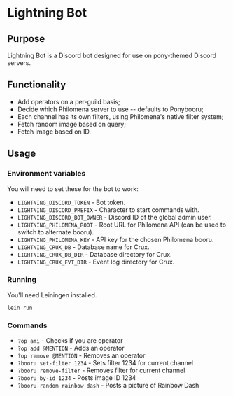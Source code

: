 # Lightning Bot

## Purpose

Lightning Bot is a Discord bot designed for use on pony-themed Discord servers.

## Functionality

- Add operators on a per-guild basis;
- Decide which Philomena server to use -- defaults to Ponybooru;
- Each channel has its own filters, using Philomena's native filter system;
- Fetch random image based on query;
- Fetch image based on ID.

## Usage

### Environment variables

You will need to set these for the bot to work:

- `LIGHTNING_DISCORD_TOKEN` - Bot token.
- `LIGHTNING_DISCORD_PREFIX` - Character to start commands with.
- `LIGHTNING_DISCORD_BOT_OWNER` - Discord ID of the global admin user.
- `LIGHTNING_PHILOMENA_ROOT` - Root URL for Philomena API (can be used to switch to alternate booru).
- `LIGHTNING_PHILOMENA_KEY` - API key for the chosen Philomena booru.
- `LIGHTNING_CRUX_DB` - Database name for Crux.
- `LIGHTNING_CRUX_DB_DIR` - Database directory for Crux.
- `LIGHTNING_CRUX_EVT_DIR` - Event log directory for Crux.

### Running

You'll need Leiningen installed.

`lein run`

### Commands

- `?op ami` - Checks if you are operator
- `?op add @MENTION` - Adds an operator
- `?op remove @MENTION` - Removes an operator
- `?booru set-filter 1234` - Sets filter 1234 for current channel
- `?booru remove-filter` - Removes filter for current channel
- `?booru by-id 1234` - Posts image ID 1234
- `?booru random rainbow dash` - Posts a picture of Rainbow Dash